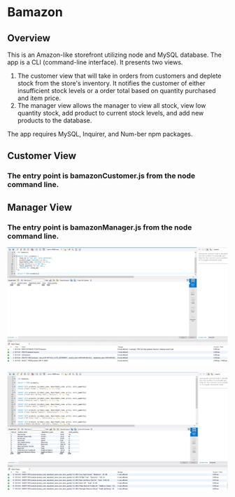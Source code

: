 # Bamazon

## Overview

This is an Amazon-like storefront utilizing node and MySQL database. The app is a CLI (command-line interface).  It presents two views.
1.  The customer view that will take in orders from customers and deplete stock from the store's inventory.  It notifies the customer of either insufficient stock levels or a order total based on quantity purchased and item price.
2.  The manager view allows the manager to view all stock, view low quantity stock, add product to current stock levels, and add new products to the database.

The app requires MySQL, Inquirer, and Num-ber npm packages.

## Customer View

### The entry point is bamazonCustomer.js from the node command line.



## Manager View

### The entry point is bamazonManager.js from the node command line.

![Image of Schema](https://github.com/kkruel8100/Bamazon/blob/master/images/Schema.PNG)


![Image of Mock Data](https://github.com/kkruel8100/Bamazon/blob/master/images/MockData.PNG)